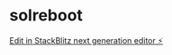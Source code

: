 # solreboot

[Edit in StackBlitz next generation editor ⚡️](https://stackblitz.com/~/github.com/shok8899/solreboot)